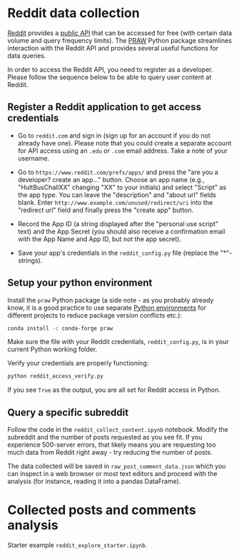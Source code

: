 # Reddit data collection

[Reddit](https://www.reddit.com/) provides a [public API](https://www.reddit.com/dev/api/) that can be accessed for free (with certain data volume and query frequency limits). The [PRAW](https://github.com/praw-dev/praw) Python package streamlines interaction with the Reddit API and provides several useful functions for data queries.

In order to access the Reddit API, you need to register as a developer. Please follow the sequence below to be able to query user content at Reddit.

## Register a Reddit application to get access credentials

- Go to `reddit.com` and sign in (sign up for an account if you do not already have one). Please note that you could create a separate account for API access using an `.edu` or `.com` email address. Take a note of your username.

- Go to `https://www.reddit.com/prefs/apps/` and press the "are you a developer? create an app..." button. Choose an app name (e.g., "HultBusChallXX" changing "XX" to your initials) and select "Script" as the app type. You can leave the "description" and "about url" fields blank. Enter `http://www.example.com/unused/redirect/uri` into the "redirect url" field and finally press the "create app" button.

- Record the App ID (a string displayed after the "personal use script" text) and the App Secret (you should also receive a confirmation email with the App Name and App ID, but not the app secret).

- Save your app's credentials in the `reddit_config.py` file (replace the "*"-strings).

## Setup your python environment

Install the `praw` Python package (a side note - as you probably already know, it is a good practice to use separate [Python environments](https://docs.conda.io/projects/conda/en/latest/user-guide/tasks/manage-environments.html) for different projects to reduce package version conflicts etc.):

```sh
conda install -c conda-forge praw
```

Make sure the file with your Reddit credentials, `reddit_config.py`, is in your current Python working folder.

Verify your credentials are properly functioning:

```sh
python reddit_access_verify.py
```

If you see `True` as the output, you are all set for Reddit access in Python.

## Query a specific subreddit

Follow the code in the `reddit_collect_content.ipynb` notebook. Modify the subreddit and the number of posts requested as you see fit. If you experience 500-server errors, that likely means you are requesting too much data from Reddit right away - try reducing the number of posts.

The data collected will be saved in `raw_post_comment_data.json` which you can inspect in a web browser or most text editors and proceed with the analysis (for instance, reading it into a pandas DataFrame).


# Collected posts and comments analysis

Starter example `reddit_explore_starter.ipynb`.

